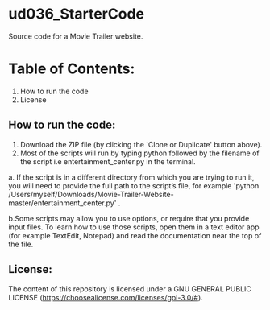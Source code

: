 # ud036_StarterCode
Source code for a Movie Trailer website.

# Table of Contents:
1. How to run the code
2. License


## How to run the code:

1. Download the ZIP file (by clicking the 'Clone or Duplicate' button above).
2. Most of the scripts will run by typing python followed by the filename of the script i.e entertainment_center.py in the terminal.

  a. If the script is in a different directory from which you are trying to run it, you will need to provide the full path to the script’s file, for example 'python /Users/myself/Downloads/Movie-Trailer-Website-master/entertainment_center.py' .

  b.Some scripts may allow you to use options, or require that you provide input files. To learn how to use those scripts, open them in a text editor app (for example TextEdit, Notepad) and read the documentation near the top of the file.


## License:
   The content of this repository is licensed under a GNU GENERAL PUBLIC LICENSE (https://choosealicense.com/licenses/gpl-3.0/#).
